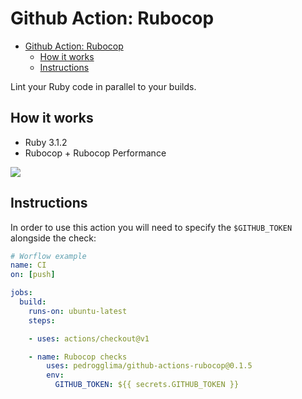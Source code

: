 # Github Action: Rubocop

- [Github Action: Rubocop](#github-action-rubocop)
  - [How it works](#how-it-works)
  - [Instructions](#instructions)

Lint your Ruby code in parallel to your builds.

## How it works

- Ruby 3.1.2
- Rubocop + Rubocop Performance

![](screenshots/annotations.png)

## Instructions

In order to use this action you will need to specify the `$GITHUB_TOKEN` alongside the check:

```yaml
# Worflow example
name: CI
on: [push]

jobs:
  build:
    runs-on: ubuntu-latest
    steps:

    - uses: actions/checkout@v1

    - name: Rubocop checks
        uses: pedrogglima/github-actions-rubocop@0.1.5
        env:
          GITHUB_TOKEN: ${{ secrets.GITHUB_TOKEN }}
```
